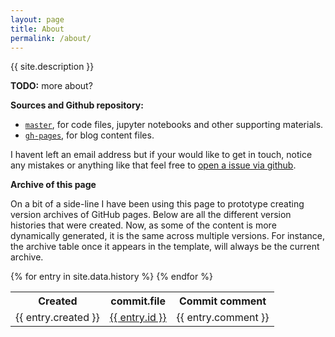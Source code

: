 ```yaml
---
layout: page
title: About
permalink: /about/
---
```


{{ site.description }}

**TODO:** more about?

**Sources and Github repository:**

* [`master`](https://github.com/winstonjay/digitalcitizens), for code files, jupyter notebooks and other supporting materials.
* [`gh-pages`](https://github.com/winstonjay/digitalcitizens/tree/gh-pages), for blog content files.

I havent left an email address but if your would like to get in touch, notice any mistakes or anything like that feel free to [open a issue via github](https://github.com/winstonjay/digitalcitizens/issues/new).

**Archive of this page**

On a bit of a side-line I have been using this page to prototype creating version archives of GitHub pages. Below are all the different version histories that were created. Now, as some of the content is more dynamically generated, it is the same across multiple versions. For instance, the archive table once it appears in the template, will always be the current archive.

<table>
    <tr>
        <th>Created</th>
        <th>commit.file</th>
        <th>Commit comment</th>
    </tr>
    {% for entry in site.data.history %}
    <tr>
        <td>{{ entry.created }}</td>
        <td><a href="{{ site.baseurl }}/{{ entry.src }}">{{ entry.id }}</a></td>
        <td>{{ entry.comment }}</td>
    </tr>
    {% endfor %}
</table>